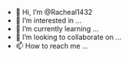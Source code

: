 - 👋 Hi, I’m @Racheal1432
- 👀 I’m interested in ...
- 🌱 I’m currently learning ...
- 💞️ I’m looking to collaborate on ...
- 📫 How to reach me ...

<!---
Racheal1432/Racheal1432 is a ✨ special ✨ repository because its `README.md` (this file) appears on your GitHub profile.
You can click the Preview link to take a look at your change
I am looking for someone to create a website for my Solana nft project . NOT A MARKETPLACE ! But a website for my own Solana nft project , with a page where people can mint their nft’s and a connect wallet button. This website has to have AMAZING 3D DESIGN!! [Designing already in pogress] If you think you are a great NFT website designer and you can work with the Solana Blockchain and you think you are the perfect man for this job then answer me back if not do not answer . i need just to page for this project 1. homepage and 2. Minting page...So please dont try to show hard feelings just need the website no art is needed from your side
